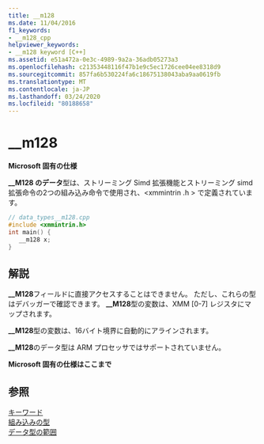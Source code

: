 ```yaml
---
title: __m128
ms.date: 11/04/2016
f1_keywords:
- __m128_cpp
helpviewer_keywords:
- __m128 keyword [C++]
ms.assetid: e51a472a-0e3c-4989-9a2a-36adb05273a3
ms.openlocfilehash: c21353448116f47b1e9c5ec1726cee04ee8318d9
ms.sourcegitcommit: 857fa6b530224fa6c18675138043aba9aa0619fb
ms.translationtype: MT
ms.contentlocale: ja-JP
ms.lasthandoff: 03/24/2020
ms.locfileid: "80188658"
---
```

# <a name="__m128"></a>__m128

**Microsoft 固有の仕様**

**__M128 のデータ**型は、ストリーミング Simd 拡張機能とストリーミング simd 拡張命令の2つの組み込み命令で使用され、\<xmmintrin .h > で定義されています。

```cpp
// data_types__m128.cpp
#include <xmmintrin.h>
int main() {
   __m128 x;
}
```

## <a name="remarks"></a>解説

**__M128**フィールドに直接アクセスすることはできません。 ただし、これらの型はデバッガーで確認できます。 **__M128**型の変数は、XMM [0-7] レジスタにマップされます。

**__M128**型の変数は、16バイト境界に自動的にアラインされます。

**__M128**のデータ型は ARM プロセッサではサポートされていません。

**Microsoft 固有の仕様はここまで**

## <a name="see-also"></a>参照

[キーワード](../cpp/keywords-cpp.md)<br/>
[組み込みの型](../cpp/fundamental-types-cpp.md)<br/>
[データ型の範囲](../cpp/data-type-ranges.md)
